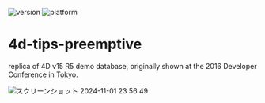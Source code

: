 ![version](https://img.shields.io/badge/version-20%2B-E23089)
![platform](https://img.shields.io/static/v1?label=platform&message=mac-intel%20|%20mac-arm%20|%20win-64&color=blue)

# 4d-tips-preemptive
replica of 4D v15 R5 demo database, originally shown at the 2016 Developer Conference in Tokyo.

![スクリーンショット 2024-11-01 23 56 49](https://github.com/user-attachments/assets/89b7b5c2-f74b-4e85-8acc-839f99ff9478)
